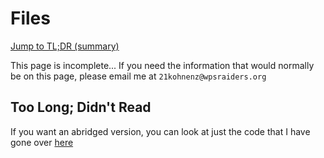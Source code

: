 # Files

[Jump to TL;DR (summary)](#too-long-didnt-read)

<!-- TODO: -->
This page is incomplete... If you need the information that would normally be on
this page, please email me at `21kohnenz@wpsraiders.org`

## Too Long; Didn't Read

If you want an abridged version, you can look at just the code that I have gone over
[here][python-code]

[python-code]: https://github.com/DusterTheFirst/ecs-notes/tree/main/src/python/files.py
